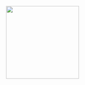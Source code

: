 <div align="center">
  <img height="200" src="[https://media.tenor.com/aCE-S-0HIEgAAAAC/coucou-salut.gif](https://thumbs.gfycat.com/DifferentFlashyFeline-max-1mb.gif)"/>
</div>
